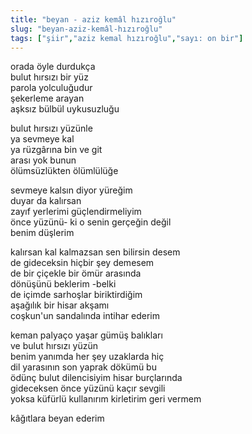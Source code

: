 ```yaml
---
title: "beyan - aziz kemâl hızıroğlu"
slug: "beyan-aziz-kemâl-hızıroğlu"
tags: ["şiir","aziz kemal hızıroğlu","sayı: on bir"]
---
```


orada öyle durdukça  
bulut hırsızı bir yüz  
parola yolculuğudur  
şekerleme arayan  
aşksız bülbül uykusuzluğu

bulut hırsızı yüzünle  
ya sevmeye kal  
ya rüzgârına bin ve git  
arası yok bunun  
ölümsüzlükten ölümlülüğe

sevmeye kalsın diyor yüreğim  
duyar da kalırsan  
zayıf yerlerimi güçlendirmeliyim  
önce yüzünü- ki o senin gerçeğin değil  
benim düşlerim

kalırsan kal kalmazsan sen bilirsin desem  
de gideceksin hiçbir şey demesem  
de bir çiçekle bir ömür arasında  
dönüşünü beklerim -belki  
de içimde sarhoşlar biriktirdiğim  
aşağılık bir hisar akşamı  
coşkun'un sandalında intihar ederim

keman palyaço yaşar gümüş balıkları  
ve bulut hırsızı yüzün  
benim yanımda her şey uzaklarda hiç  
dil yarasının son yaprak dökümü bu  
ödünç bulut dilencisiyim hisar burçlarında  
gideceksen önce yüzünü kaçır sevgili  
yoksa küfürlü kullanırım kirletirim geri vermem

kâğıtlara beyan ederim


